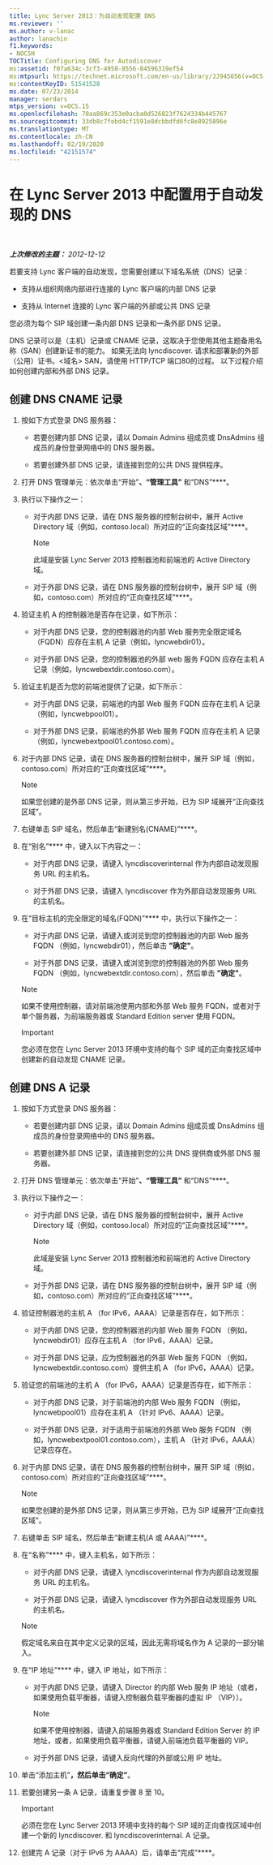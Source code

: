 ```yaml
---
title: Lync Server 2013：为自动发现配置 DNS
ms.reviewer: ''
ms.author: v-lanac
author: lanachin
f1.keywords:
- NOCSH
TOCTitle: Configuring DNS for Autodiscover
ms:assetid: f07a634c-3cf3-4958-8556-84596319ef54
ms:mtpsurl: https://technet.microsoft.com/en-us/library/JJ945656(v=OCS.15)
ms:contentKeyID: 51541528
ms.date: 07/23/2014
manager: serdars
mtps_version: v=OCS.15
ms.openlocfilehash: 70aa869c353e0acba0d526823f7624334b445767
ms.sourcegitcommit: 33db8c7febd4cf1591e8dcbbdfd6fc8e8925896e
ms.translationtype: MT
ms.contentlocale: zh-CN
ms.lasthandoff: 02/19/2020
ms.locfileid: "42151574"
---
```

<div data-xmlns="http://www.w3.org/1999/xhtml">

<div class="topic" data-xmlns="http://www.w3.org/1999/xhtml" data-msxsl="urn:schemas-microsoft-com:xslt" data-cs="http://msdn.microsoft.com/">

<div data-asp="https://msdn2.microsoft.com/asp">

# <a name="configuring-dns-for-autodiscover-in-lync-server-2013"></a>在 Lync Server 2013 中配置用于自动发现的 DNS

</div>

<div id="mainSection">

<div id="mainBody">

<span> </span>

_**上次修改的主题：** 2012-12-12_

若要支持 Lync 客户端的自动发现，您需要创建以下域名系统（DNS）记录：

  - 支持从组织网络内部进行连接的 Lync 客户端的内部 DNS 记录

  - 支持从 Internet 连接的 Lync 客户端的外部或公共 DNS 记录

您必须为每个 SIP 域创建一条内部 DNS 记录和一条外部 DNS 记录。

DNS 记录可以是（主机）记录或 CNAME 记录，这取决于您使用其他主题备用名称（SAN）创建新证书的能力。 如果无法向 lyncdiscover. 请求和部署新的外部（公用）证书。\<域名\> SAN，请使用 HTTP/TCP 端口80的过程。 以下过程介绍如何创建内部和外部 DNS 记录。

<div>

## <a name="to-create-dns-cname-records"></a>创建 DNS CNAME 记录

1.  按如下方式登录 DNS 服务器：
    
      - 若要创建内部 DNS 记录，请以 Domain Admins 组成员或 DnsAdmins 组成员的身份登录网络中的 DNS 服务器。
    
      - 若要创建外部 DNS 记录，请连接到您的公共 DNS 提供程序。

2.  打开 DNS 管理单元：依次单击“开始”****、“管理工具”**** 和“DNS”****。

3.  执行以下操作之一：
    
      - 对于内部 DNS 记录，请在 DNS 服务器的控制台树中，展开 Active Directory 域（例如，contoso.local）所对应的“正向查找区域”****。
        
        <div>
        

        > [!NOTE]  
        > 此域是安装 Lync Server 2013&nbsp;控制器池和前端池的 Active Directory 域。

        
        </div>
    
      - 对于外部 DNS 记录，请在 DNS 服务器的控制台树中，展开 SIP 域（例如，contoso.com）所对应的“正向查找区域”****。

4.  验证主机 A 的控制器池是否存在记录，如下所示：
    
      - 对于内部 DNS 记录，您的控制器池的内部 Web 服务完全限定域名（FQDN）应存在主机 A 记录（例如，lyncwebdir01）。
    
      - 对于外部 DNS 记录，您的控制器池的外部 web 服务 FQDN 应存在主机 A 记录（例如，lyncwebextdir.contoso.com）。

5.  验证主机是否为您的前端池提供了记录，如下所示：
    
      - 对于内部 DNS 记录，前端池的内部 Web 服务 FQDN 应存在主机 A 记录（例如，lyncwebpool01）。
    
      - 对于外部 DNS 记录，前端池的外部 Web 服务 FQDN 应存在主机 A 记录（例如，lyncwebextpool01.contoso.com）。

6.  对于内部 DNS 记录，请在 DNS 服务器的控制台树中，展开 SIP 域（例如，contoso.com）所对应的“正向查找区域”****。
    
    <div>
    

    > [!NOTE]  
    > 如果您创建的是外部 DNS 记录，则从第三步开始，已为 SIP 域展开“正向查找区域”<STRONG></STRONG>。

    
    </div>

7.  右键单击 SIP 域名，然后单击“新建别名(CNAME)”****。

8.  在“别名”**** 中，键入以下内容之一：
    
      - 对于内部 DNS 记录，请键入 lyncdiscoverinternal 作为内部自动发现服务 URL 的主机名。
    
      - 对于外部 DNS 记录，请键入 lyncdiscover 作为外部自动发现服务 URL 的主机名。

9.  在“目标主机的完全限定的域名(FQDN)”**** 中，执行以下操作之一：
    
      - 对于内部 DNS 记录，请键入或浏览到您的控制器池的内部 Web 服务 FQDN （例如，lyncwebdir01），然后单击 **"确定"**。
    
      - 对于外部 DNS 记录，请键入或浏览到您的控制器池的外部 Web 服务 FQDN （例如，lyncwebextdir.contoso.com），然后单击 **"确定"**。
    
    <div>
    

    > [!NOTE]  
    > 如果不使用控制器，请对前端池使用内部和外部 Web 服务 FQDN，或者对于单个服务器，为前端服务器或 Standard Edition server 使用 FQDN。

    
    </div>
    
    <div>
    

    > [!IMPORTANT]  
    > 您必须在您在 Lync Server 2013 环境中支持的每个 SIP 域的正向查找区域中创建新的自动发现 CNAME 记录。

    
    </div>

</div>

<div>

## <a name="to-create-dns-a-records"></a>创建 DNS A 记录

1.  按如下方式登录 DNS 服务器：
    
      - 若要创建内部 DNS 记录，请以 Domain Admins 组成员或 DnsAdmins 组成员的身份登录网络中的 DNS 服务器。
    
      - 若要创建外部 DNS 记录，请连接到您的公共 DNS 提供商或外部 DNS 服务器。

2.  打开 DNS 管理单元：依次单击“开始”****、“管理工具”**** 和“DNS”****。

3.  执行以下操作之一：
    
      - 对于内部 DNS 记录，请在 DNS 服务器的控制台树中，展开 Active Directory 域（例如，contoso.local）所对应的“正向查找区域”****。
        
        <div>
        

        > [!NOTE]  
        > 此域是安装 Lync Server 2013&nbsp;控制器池和前端池的 Active Directory 域。

        
        </div>
    
      - 对于外部 DNS 记录，请在 DNS 服务器的控制台树中，展开 SIP 域（例如，contoso.com）所对应的“正向查找区域”****。

4.  验证控制器池的主机 A （for IPv6，AAAA）记录是否存在，如下所示：
    
      - 对于内部 DNS 记录，您的控制器池的内部 Web 服务 FQDN （例如，lyncwebdir01）应存在主机 A （for IPv6，AAAA）记录。
    
      - 对于外部 DNS 记录，应为控制器池的外部 Web 服务 FQDN （例如，lyncwebextdir.contoso.com）提供主机 A （for IPv6，AAAA）记录。

5.  验证您的前端池的主机 A （for IPv6，AAAA）记录是否存在，如下所示：
    
      - 对于内部 DNS 记录，对于前端池的内部 Web 服务 FQDN （例如，lyncwebpool01）应存在主机 A （针对 IPv6、AAAA）记录。
    
      - 对于外部 DNS 记录，对于适用于前端池的外部 Web 服务 FQDN （例如，lyncwebextpool01.contoso.com），主机 A （针对 IPv6，AAAA）记录应存在。

6.  对于内部 DNS 记录，请在 DNS 服务器的控制台树中，展开 SIP 域（例如，contoso.com）所对应的“正向查找区域”****。
    
    <div>
    

    > [!NOTE]  
    > 如果您创建的是外部 DNS 记录，则从第三步开始，已为 SIP 域展开“正向查找区域”<STRONG></STRONG>。

    
    </div>

7.  右键单击 SIP 域名，然后单击“新建主机(A 或 AAAA)”****。

8.  在“名称”**** 中，键入主机名，如下所示：
    
      - 对于内部 DNS 记录，请键入 lyncdiscoverinternal 作为内部自动发现服务 URL 的主机名。
    
      - 对于外部 DNS 记录，请键入 lyncdiscover 作为外部自动发现服务 URL 的主机名。
    
    <div>
    

    > [!NOTE]  
    > 假定域名来自在其中定义记录的区域，因此无需将域名作为 A 记录的一部分输入。

    
    </div>

9.  在“IP 地址”**** 中，键入 IP 地址，如下所示：
    
      - 对于内部 DNS 记录，请键入 Director 的内部 Web 服务 IP 地址（或者，如果使用负载平衡器，请键入控制器负载平衡器的虚拟 IP （VIP））。
        
        <div>
        

        > [!NOTE]  
        > 如果不使用控制器，请键入前端服务器或 Standard Edition Server 的 IP 地址，或者，如果使用负载平衡器，请键入前端池负载平衡器的 VIP。

        
        </div>
    
      - 对于外部 DNS 记录，请键入反向代理的外部或公用 IP 地址。

10. 单击“添加主机”****，然后单击“确定”****。

11. 若要创建另一条 A 记录，请重复步骤 8 至 10。
    
    <div>
    

    > [!IMPORTANT]  
    > 必须在您在 Lync Server 2013 环境中支持的每个 SIP 域的正向查找区域中创建一个新的 lyncdiscover. 和 lyncdiscoverinternal. A 记录。

    
    </div>

12. 创建完 A 记录（对于 IPv6 为 AAAA）后，请单击“完成”****。

</div>

</div>

<span> </span>

</div>

</div>

</div>

